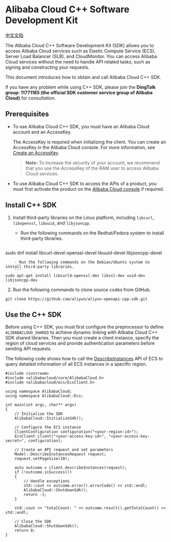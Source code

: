 # Alibaba Cloud C++ Software Development Kit
[中文文档](./README_zh.md)

The Alibaba Cloud C++ Software Development Kit (SDK) allows you to access Alibaba Cloud services such as Elastic Compute Service (ECS), Server Load Balancer (SLB), and CloudMonitor. You can access Alibaba Cloud services without the need to handle API related tasks, such as signing and constructing your requests.

This document introduces how to obtain and call Alibaba Cloud C++ SDK.

If you have any problem while using C++ SDK, please join the **DingTalk group: 11771185 (the official SDK customer service group of Alibaba Cloud)** for consultation.

## Prerequisites

- To use Alibaba Cloud C++ SDK, you must have an Alibaba Cloud account and an AccessKey.

	The AccessKey is required when initializing the client. You can create an AccessKey in the Alibaba Cloud console. For more information, see [Create an AccessKey](~~53045~~).

	>**Note:** To increase the security of your account, we recommend that you use the AccessKey of the RAM user to access Alibaba Cloud services.

- To use Alibaba Cloud C++ SDK to access the APIs of a product, you must first activate the product on the [Alibaba Cloud console](https://home.console.aliyun.com/?spm=5176.doc52740.2.4.QKZk8w) if required.


## Install C++ SDK

1. Install third-party libraries on the Linux platform, including `libcurl`, `libopenssl`, `libuuid`, and `libjsoncpp`.

	- Run the following commands on the Redhat/Fedora system to install third-party libraries.
	```
sudo dnf install libcurl-devel openssl-devel libuuid-devel libjsoncpp-devel
```
	- Run the following commands on the Debian/Ubuntu system to install third-party libraries.
	```
sudo apt-get install libcurl4-openssl-dev libssl-dev uuid-dev libjsoncpp-dev
```
2. Run the following commands to clone source codes from GitHub.

```
git clone https://github.com/aliyun/aliyun-openapi-cpp-sdk.git
```

## Use the C++ SDK

Before using C++ SDK, you must first configure the preprocessor to define `ALIBABACLOUD_SHARED` to achieve dynamic linking with Alibaba Cloud C++ SDK shared libraries. Then you must create a client instance, specify the region of cloud services and provide authentication parameters before sending API requests.

The following code shows how to call the [DescribeInstances](~~25506~~) API of ECS to query detailed information of all ECS instances in a specific region.

```
#include <iostream>
#include <alibabacloud/core/AlibabaCloud.h>
#include <alibabacloud/ecs/EcsClient.h>

using namespace AlibabaCloud;
using namespace AlibabaCloud::Ecs;

int main(int argc, char** argv)
{
	// Initialize the SDK
	AlibabaCloud::InitializeSdk();

	// Configure the ECS instance
	ClientConfiguration configuration("<your-region-id>");
	EcsClient client("<your-access-key-id>", "<your-access-key-secret>", configuration);

	// Create an API request and set parameters
	Model::DescribeInstancesRequest request;
	request.setPageSize(10);

	auto outcome = client.describeInstances(request);
	if (!outcome.isSuccess()) 
	{
		// Handle exceptions
		std::cout << outcome.error().errorCode() << std::endl;
		AlibabaCloud::ShutdownSdk();
		return -1;
	}
	
	std::cout << "totalCount: " << outcome.result().getTotalCount() << std::endl;

	// Close the SDK
	AlibabaCloud::ShutdownSdk();
	return 0;
}
```